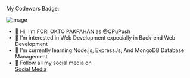 My Codewars Badge:

![image](https://www.codewars.com/users/CPuPush/badges/large)

- 👋 Hi,  I’m FORI OKTO PAKPAHAN as @CPuPush
- 👀 I’m interested in Web Development expecially in Back-end Web Development
- 🌱 I’m currently learning Node.js, ExpressJs, And MongoDB Database Management
- 👀 Follow all my social media on <br>
<a href="https://cpupush.github.io">Social Media</a>


<!---
CPuPush/CPuPush is a ✨ special ✨ repository because its `README.md` (this file) appears on your GitHub profile.
You can click the Preview link to take a look at your changes.
--->

